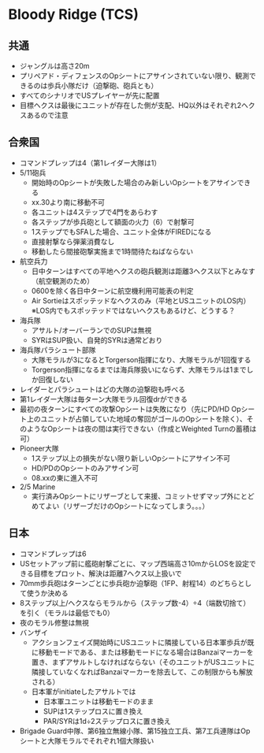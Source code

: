 # Bloody Ridge (TCS)

## 共通
- ジャングルは高さ20m
- プリペアド・ディフェンスのOpシートにアサインされていない限り、観測できるのは歩兵小隊だけ（迫撃砲、砲兵とも）
- すべてのシナリオでUSプレイヤーが先に配置
- 目標ヘクスは最後にユニットが存在した側が支配、HQ以外はそれぞれ2ヘクスあるので注意

## 合衆国
- コマンドプレップは4（第1レイダー大隊は1）
- 5/11砲兵
  - 開始時のOpシートが失敗した場合のみ新しいOpシートをアサインできる
  - xx.30より南に移動不可
  - 各ユニットは4ステップで4門をあらわす
  - 各ステップが歩兵砲として額面の火力（6）で射撃可
  - 1ステップでもSFAした場合、ユニット全体がFIREDになる
  - 直接射撃なら弾薬消費なし
  - 移動したら間接砲撃実施まで1時間待たねばならない
- 航空兵力
  - 日中ターンはすべての平地ヘクスの砲兵観測は距離3ヘクス以下とみなす（航空観測のため）
  - 0600を除く各日中ターンに航空機利用可能表の判定
  - Air Sortieはスポッテッドなヘクスのみ（平地とUSユニットのLOS内）※LOS内でもスポッテッドではないヘクスもあるけど、どうする？
- 海兵隊
  - アサルト/オーバーランでのSUPは無視
  - SYRはSUP扱い、自発的SYRは通常どおり
- 海兵隊パラシュート部隊
  - 大隊モラルが3になるとTorgerson指揮になり、大隊モラルが1回復する
  - Torgerson指揮になるまでは海兵隊扱いにならず、大隊モラルは1までしか回復しない
- レイダーとパラシュートはどの大隊の迫撃砲も呼べる
- 第1レイダー大隊は毎ターン大隊モラル回復drができる
- 最初の夜ターンにすべての攻撃Opシートは失敗になり（先にPD/HD Opシート上のユニットが占領していた地域の奪回がゴールのOpシートを除く）、そのようなOpシートは夜の間は実行できない（作成とWeighted Turnの蓄積は可）
- Pioneer大隊
  - 1ステップ以上の損失がない限り新しいOpシートにアサイン不可
  - HD/PDのOpシートのみアサイン可
  - 08.xxの東に進入不可
- 2/5 Marine
  - 実行済みOpシートにリザーブとして来援、コミットせずマップ外にとどめてよい（リザーブだけのOpシートになってしまう。。。）

## 日本
- コマンドプレップは6
- USセットアップ前に艦砲射撃ごとに、マップ西端高さ10mからLOSを設定できる目標をプロット、解決は距離7ヘクス以上扱いで
- 70mm歩兵砲はターンごとに歩兵砲か迫撃砲（1FP、射程14）のどちらとして使うか決める
- 8ステップ以上/ヘクスならモラルから（ステップ数-4）÷4（端数切捨て）を引く（モラルは最低でも0）
- 夜のモラル修整は無視
- バンザイ
  - アクションフェイズ開始時にUSユニットに隣接している日本軍歩兵が既に移動モードである、または移動モードになる場合はBanzaiマーカーを置き、まずアサルトしなければならない（そのユニットがUSユニットに隣接していなくなればBanzaiマーカーを除去して、この制限からも解放される）
  - 日本軍がinitiateしたアサルトでは
    - 日本軍ユニットは移動モードのまま
    - SUPは1ステップロスに置き換え
    - PAR/SYRは1d÷2ステップロスに置き換え
- Brigade Guard中隊、第6独立無線小隊、第15独立工兵、第7工兵連隊はOpシートと大隊モラルでそれぞれ1個大隊扱い
